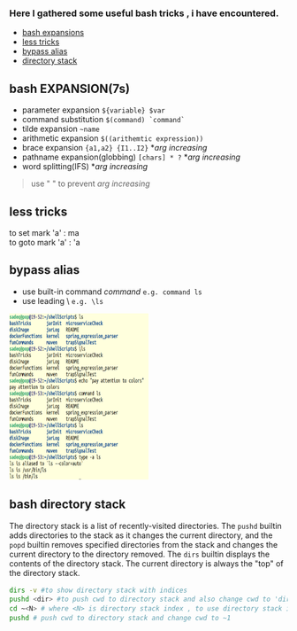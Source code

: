 ### Here I gathered some useful bash tricks , i have encountered.   
 - [bash expansions](#s1)  
 - [less tricks](#s2) 
 - [bypass alias](#bypass-alias)
 - [ directory stack](#bash-directory-stack)
 
<div id="s1" />   

## bash EXPANSION(7s)
- parameter expansion ` ${variable} $var `
- command substitution `` $(command) `command` ``
- tilde expansion ` ~name `
- arithmetic expansion ` $((arithemtic expression)) `
- brace expansion ` {a1,a2} {I1..I2} ` **arg increasing*
- pathname expansion(globbing) ` [chars] * ? ` **arg increasing*
- word splitting(IFS) **arg increasing*

> use " " to prevent *arg increasing*    

<div id="s2" />   

## less tricks
to set mark 'a' : ma   
to goto mark 'a' : 'a

## bypass alias
- use built-in command  *command*  ` e.g. command ls `
- use leading \\ ` e.g. \ls `   
<p>
<img src="screenShot-bypassAlias.png" width="50%" height="300" />
</p>   

## bash directory stack   
The directory stack is a list of recently-visited directories. The ` pushd ` builtin adds directories to the stack as it changes the current directory, and the ` popd ` builtin removes specified directories from the stack and changes the current directory to the directory removed. The ` dirs ` builtin displays the contents of the directory stack. The current directory is always the "top" of the directory stack.    
~~~sh
dirs -v #to show directory stack with indices
pushd <dir> #to push cwd to directory stack and also change cwd to 'dir'
cd ~<N> # where <N> is directory stack index , to use directory stack index and tilde expansion to change cwd   
pushd # push cwd to directory stack and change cwd to ~1
~~~
